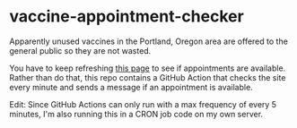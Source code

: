# vaccine-appointment-checker

Apparently unused vaccines in the Portland, Oregon area are offered to the general public so they are not wasted.  

You have to keep refreshing [this page](https://mychartweb.ohsu.edu/mychart/SignupAndSchedule/EmbeddedSchedule?view=plain&public=1&id=84586,84587,84590&dept=237170004,237160001&vt=7504) to see if appointments are available.  Rather than do that, this repo contains a GitHub Action that checks the site every minute and sends a message if an appointment is available.


Edit: Since GitHub Actions can only run with a max frequency of every 5 minutes, I'm also running this in a CRON job code on my own server.  
